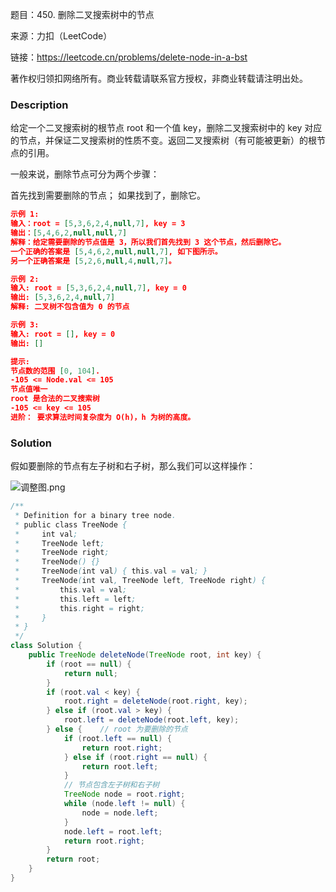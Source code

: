 题目：450. 删除二叉搜索树中的节点

来源：力扣（LeetCode） 

链接：https://leetcode.cn/problems/delete-node-in-a-bst

著作权归领扣网络所有。商业转载请联系官方授权，非商业转载请注明出处。

### Description

给定一个二叉搜索树的根节点 root 和一个值 key，删除二叉搜索树中的 key 对应的节点，并保证二叉搜索树的性质不变。返回二叉搜索树（有可能被更新）的根节点的引用。

一般来说，删除节点可分为两个步骤：

首先找到需要删除的节点；
如果找到了，删除它。

```json
示例 1:
输入：root = [5,3,6,2,4,null,7], key = 3
输出：[5,4,6,2,null,null,7]
解释：给定需要删除的节点值是 3，所以我们首先找到 3 这个节点，然后删除它。
一个正确的答案是 [5,4,6,2,null,null,7], 如下图所示。
另一个正确答案是 [5,2,6,null,4,null,7]。

示例 2:
输入: root = [5,3,6,2,4,null,7], key = 0
输出: [5,3,6,2,4,null,7]
解释: 二叉树不包含值为 0 的节点

示例 3:
输入: root = [], key = 0
输出: []

提示:
节点数的范围 [0, 104].
-105 <= Node.val <= 105
节点值唯一
root 是合法的二叉搜索树
-105 <= key <= 105
进阶： 要求算法时间复杂度为 O(h)，h 为树的高度。
```

### Solution

假如要删除的节点有左子树和右子树，那么我们可以这样操作：

![调整图.png](G:\GithubMy\my\leetcode\img\ce9864e7052d98fbe006fbd350ceaf691fee1ed85a6ad9cc9f21e1e5295b0f0d-调整图.png)

```java
/**
 * Definition for a binary tree node.
 * public class TreeNode {
 *     int val;
 *     TreeNode left;
 *     TreeNode right;
 *     TreeNode() {}
 *     TreeNode(int val) { this.val = val; }
 *     TreeNode(int val, TreeNode left, TreeNode right) {
 *         this.val = val;
 *         this.left = left;
 *         this.right = right;
 *     }
 * }
 */
class Solution {
    public TreeNode deleteNode(TreeNode root, int key) {
        if (root == null) {
            return null;
        }
        if (root.val < key) {
            root.right = deleteNode(root.right, key);
        } else if (root.val > key) {
            root.left = deleteNode(root.left, key);
        } else {    // root 为要删除的节点
            if (root.left == null) {
                return root.right;
            } else if (root.right == null) {
                return root.left;
            }
            // 节点包含左子树和右子树
            TreeNode node = root.right;
            while (node.left != null) {
                node = node.left;
            }
            node.left = root.left;
            return root.right;
        }
        return root;
    }
}
```


